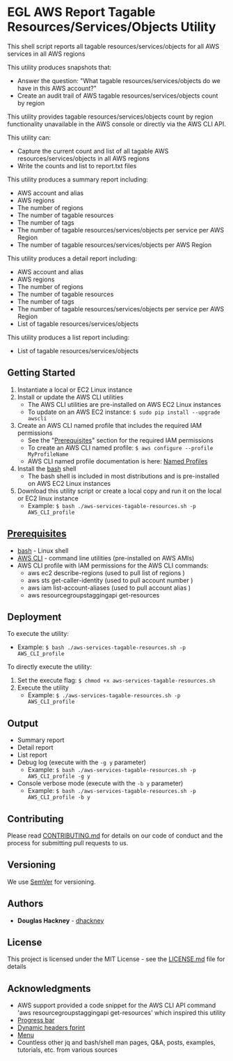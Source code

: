 # EGL AWS Report Tagable Resources/Services/Objects Utility

This shell script reports all tagable resources/services/objects for all AWS services in all AWS regions

This utility produces snapshots that:

* Answer the question: "What tagable resources/services/objects do we have in this AWS account?"
* Create an audit trail of AWS tagable resources/services/objects count by region 

This utility provides tagable resources/services/objects count by region functionality unavailable in the AWS console or directly via the AWS CLI API. 

This utility can: 

* Capture the current count and list of all tagable AWS resources/services/objects in all AWS regions
* Write the counts and list to report.txt files   

This utility produces a summary report including:

* AWS account and alias
* AWS regions
* The number of regions 
* The number of tagable resources
* The number of tags
* The number of tagable resources/services/objects per service per AWS Region
* The number of tagable resources/services/objects per AWS Region 

This utility produces a detail report including:

* AWS account and alias
* AWS regions
* The number of regions 
* The number of tagable resources
* The number of tags
* The number of tagable resources/services/objects per service per AWS Region
* List of tagable resources/services/objects

This utility produces a list report including:

* List of tagable resources/services/objects


## Getting Started

1. Instantiate a local or EC2 Linux instance
2. Install or update the AWS CLI utilities
    * The AWS CLI utilities are pre-installed on AWS EC2 Linux instances
    * To update on an AWS EC2 instance: `$ sudo pip install --upgrade awscli` 
3. Create an AWS CLI named profile that includes the required IAM permissions 
    * See the "[Prerequisites](#prerequisites)" section for the required IAM permissions
    * To create an AWS CLI named profile: `$ aws configure --profile MyProfileName`
    * AWS CLI named profile documentation is here: [Named Profiles](http://docs.aws.amazon.com/cli/latest/userguide/cli-multiple-profiles.html)
4. Install the [bash](https://www.gnu.org/software/bash/) shell
    * The bash shell is included in most distributions and is pre-installed on AWS EC2 Linux instances
5. Download this utility script or create a local copy and run it on the local or EC2 linux instance
    * Example: `$ bash ./aws-services-tagable-resources.sh -p AWS_CLI_profile`  

## [Prerequisites](#prerequisites)

* [bash](https://www.gnu.org/software/bash/) - Linux shell 
* [AWS CLI](https://aws.amazon.com/cli/) - command line utilities (pre-installed on AWS AMIs) 
* AWS CLI profile with IAM permissions for the AWS CLI commands:
  * aws ec2 describe-regions (used to pull list of regions )
  * aws sts get-caller-identity (used to pull account number )
  * aws iam list-account-aliases (used to pull account alias )
  * aws resourcegroupstaggingapi get-resources  


## Deployment

To execute the utility:

  * Example: `$ bash ./aws-services-tagable-resources.sh -p AWS_CLI_profile`  

To directly execute the utility:  

1. Set the execute flag: `$ chmod +x aws-services-tagable-resources.sh`
2. Execute the utility  
    * Example: `$ ./aws-services-tagable-resources.sh -p AWS_CLI_profile`    

## Output

* Summary report 
* Detail report
* List report
* Debug log (execute with the `-g y` parameter)  
  * Example: `$ bash ./aws-services-tagable-resources.sh -p AWS_CLI_profile -g y`  
* Console verbose mode (execute with the `-b y` parameter)  
  * Example: `$ bash ./aws-services-tagable-resources.sh -p AWS_CLI_profile -b y`  

## Contributing

Please read [CONTRIBUTING.md](https://github.com/Enterprise-Group-Ltd/aws-services-tagable-resources/blob/master/CONTRIBUTING.md) for details on our code of conduct and the process for submitting pull requests to us.

## Versioning

We use [SemVer](http://semver.org/) for versioning. 

## Authors

* **Douglas Hackney** - [dhackney](https://github.com/dhackney)

## License

This project is licensed under the MIT License - see the [LICENSE.md](https://github.com/Enterprise-Group-Ltd/aws-services-tagable-resources/blob/master/LICENSE) file for details

## Acknowledgments

* AWS support provided a code snippet for the AWS CLI API command 'aws resourcegroupstaggingapi get-resources' which inspired this utility 
* [Progress bar](https://stackoverflow.com/questions/238073/how-to-add-a-progress-bar-to-a-shell-script)  
* [Dynamic headers fprint](https://stackoverflow.com/questions/5799303/print-a-character-repeatedly-in-bash)
* [Menu](https://stackoverflow.com/questions/30182086/how-to-use-goto-statement-in-shell-script)
* Countless other jq and bash/shell man pages, Q&A, posts, examples, tutorials, etc. from various sources  


